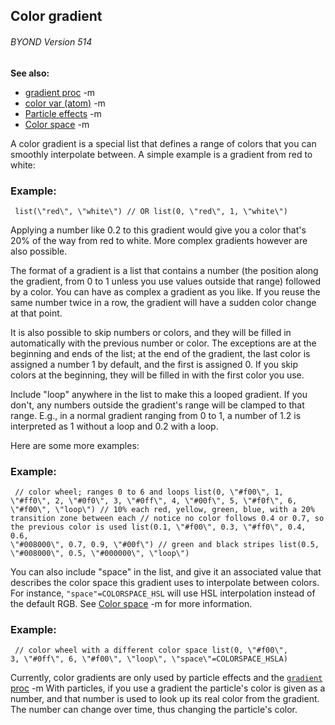 ## Color gradient 
###### BYOND Version 514
**See also:**
*   [gradient proc](/ref/proc/gradient.md) -m
*   [color var (atom)](/ref/atom/var/color.md) -m
*   [Particle effects](/ref/%7Bnotes%7D/particles.md) -m
*   [Color space](/ref/%7B%7Bappendix%7D%7D/color-space.md) -m


A color gradient is a special list that defines a range of
colors that you can smoothly interpolate between. A simple example is a
gradient from red to white:
### Example:

```
 list(\"red\", \"white\") // OR list(0, \"red\", 1, \"white\")

```
 

Applying a number like 0.2 to this gradient would
give you a color that\'s 20% of the way from red to white. More complex
gradients however are also possible. 

The format of a gradient
is a list that contains a number (the position along the gradient, from
0 to 1 unless you use values outside that range) followed by a color.
You can have as complex a gradient as you like. If you reuse the same
number twice in a row, the gradient will have a sudden color change at
that point. 

It is also possible to skip numbers or colors, and
they will be filled in automatically with the previous number or color.
The exceptions are at the beginning and ends of the list; at the end of
the gradient, the last color is assigned a number 1 by default, and the
first is assigned 0. If you skip colors at the beginning, they will be
filled in with the first color you use. 

Include \"loop\"
anywhere in the list to make this a looped gradient. If you don\'t, any
numbers outside the gradient\'s range will be clamped to that range.
E.g., in a normal gradient ranging from 0 to 1, a number of 1.2 is
interpreted as 1 without a loop and 0.2 with a loop. 

Here are
some more examples:
### Example:

```
 // color wheel; ranges 0 to 6 and loops list(0, \"#f00\", 1,
\"#ff0\", 2, \"#0f0\", 3, \"#0ff\", 4, \"#00f\", 5, \"#f0f\", 6,
\"#f00\", \"loop\") // 10% each red, yellow, green, blue, with a 20%
transition zone between each // notice no color follows 0.4 or 0.7, so
the previous color is used list(0.1, \"#f00\", 0.3, \"#ff0\", 0.4, 0.6,
\"#008000\", 0.7, 0.9, \"#00f\") // green and black stripes list(0.5,
\"#008000\", 0.5, \"#000000\", \"loop\") 
```
 

You can
also include \"space\" in the list, and give it an associated value that
describes the color space this gradient uses to interpolate between
colors. For instance, `"space"=COLORSPACE_HSL` will use HSL
interpolation instead of the default RGB. See [Color
space](/ref/%7B%7Bappendix%7D%7D/color-space.md) -m for more information.
### Example:

```
 // color wheel with a different color space list(0, \"#f00\",
3, \"#0ff\", 6, \"#f00\", \"loop\", \"space\"=COLORSPACE_HSLA)

```
 

Currently, color gradients are only used by particle
effects and the [`gradient` proc](/ref/proc/gradient.md) -m With particles, if
you use a gradient the particle\'s color is given as a number, and that
number is used to look up its real color from the gradient. The number
can change over time, thus changing the particle\'s color.
